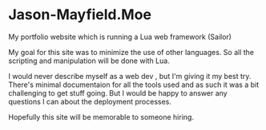 # Jason-Mayfield.Moe
My portfolio website which is running a Lua web framework (Sailor)

My goal for this site was to minimize the use of other languages. So all the scripting and manipulation will be done with Lua.

I would never describe myself as a web dev , but I'm giving it my best try. There's minimal documentaion for all the tools used and as such it was a bit challenging to get stuff going. But I would be happy to answer any questions I can about the deployment processes.

Hopefully this site will be memorable to someone hiring.
